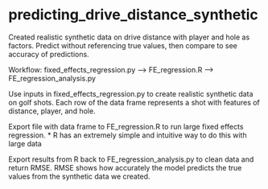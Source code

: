 # predicting_drive_distance_synthetic
Created realistic synthetic data on drive distance with player and hole as factors. Predict without referencing true values, then compare to see accuracy of predictions. 

Workflow: fixed_effects_regression.py --> FE_regression.R --> FE_regression_analysis.py

Use inputs in fixed_effects_regression.py to create realistic synthetic data on golf shots. Each row of the data frame represents a shot with features of distance, player, and hole. 

Export file with data frame to FE_regression.R to run large fixed effects regression. * R has an extremely simple and intuitive way to do this with large data

Export results from R back to FE_regression_analysis.py to clean data and return RMSE. RMSE shows how accurately the model predicts the true values from the synthetic data we created. 
